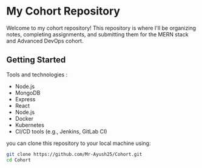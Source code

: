 # My Cohort Repository

Welcome to my cohort repository! This repository is where I'll be organizing notes, completing assignments, and submitting them for the MERN stack and Advanced DevOps cohort.

## Getting Started

Tools and technologies :

- Node.js
- MongoDB
- Express
- React
- Node.js
- Docker
- Kubernetes
- CI/CD tools (e.g., Jenkins, GitLab CI)

you can clone this repository to your local machine using:

```bash
git clone https://github.com/Mr-Ayush25/Cohort.git
cd Cohort
```
